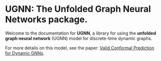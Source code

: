 # UGNN: The Unfolded Graph Neural Networks package.

Welcome to the documentation for **UGNN**, a library for using the **unfolded graph neural network** (UGNN) model for discrete-time dynamic graphs.

For more details on this model, see the paper: [Valid Conformal Prediction for Dynamic GNNs](https://arxiv.org/abs/2405.19230).
